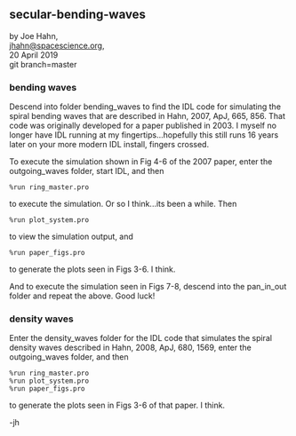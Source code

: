 ## secular-bending-waves

by Joe Hahn,<br />
jhahn@spacescience.org,<br />
20 April 2019<br />
git branch=master


### bending waves

Descend into folder bending_waves to find the IDL code for simulating the 
spiral bending waves that are described in Hahn, 2007, ApJ, 665, 856.
That code was originally developed for a paper published in 2003. I myself no longer 
have IDL running at my fingertips...hopefully this still runs 16 years later on your 
more modern IDL install, fingers crossed.

To execute the simulation shown in Fig 4-6 of the 2007 paper, enter the outgoing_waves folder,
start IDL, and then

    %run ring_master.pro

to execute the simulation. Or so I think...its been a while. Then

    %run plot_system.pro

to view the simulation output, and

    %run paper_figs.pro

to generate the plots seen in Figs 3-6. I think.

And to execute the simulation seen in Figs 7-8, descend into the pan_in_out folder
and repeat the above. Good luck!

### density waves

Enter the density_waves folder for the IDL code that simulates the spiral density waves
described in Hahn, 2008, ApJ, 680, 1569, enter the outgoing_waves folder, and then

    %run ring_master.pro
    %run plot_system.pro
    %run paper_figs.pro

to generate the plots seen in Figs 3-6 of that paper. I think.

-jh
